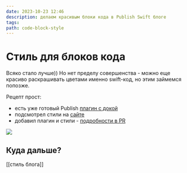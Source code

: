 ```yaml
---
date: 2023-10-23 12:46
description: делаем красивым блоки кода в Publish Swift блоге
tags: 
path: code-block-style
---
```

# Стиль для блоков кода

Всяко стало лучше)) Но нет пределу совершенства - можно еще красиво раскрашивать цветами именно swift-код, но этим займемся попозже. 

Рецепт прост:
- есть уже готовый Publish [плагин с докой](https://github.com/johnsundell/splashpublishplugin)
- подсмотрел стили на [сайте](https://www.avanderlee.com/concurrency/thread-dispatching-actor-execution/)
- добавил плагин и стили - [подробности в PR ](https://github.com/flyer2001/myBlog/pull/9/files)


![](https://habrastorage.org/webt/xy/z1/iv/xyz1ivi95ufvb2cexjstvdgbbzu.png)

## Куда дальше?
[[стиль блога]]  

